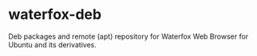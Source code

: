 # waterfox-deb
Deb packages and remote (apt) repository for Waterfox Web Browser for Ubuntu and its derivatives.
